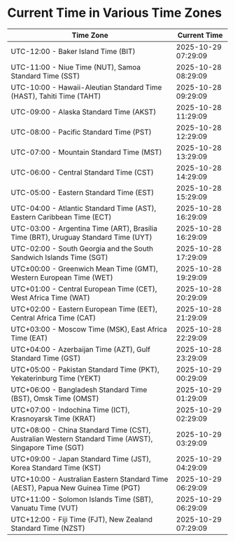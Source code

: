 # Current Time in Various Time Zones

| Time Zone | Current Time |
|-----------|--------------|
| UTC-12:00 - Baker Island Time (BIT) | 2025-10-29 07:29:09 |
| UTC-11:00 - Niue Time (NUT), Samoa Standard Time (SST) | 2025-10-28 08:29:09 |
| UTC-10:00 - Hawaii-Aleutian Standard Time (HAST), Tahiti Time (TAHT) | 2025-10-28 09:29:09 |
| UTC-09:00 - Alaska Standard Time (AKST) | 2025-10-28 11:29:09 |
| UTC-08:00 - Pacific Standard Time (PST) | 2025-10-28 12:29:09 |
| UTC-07:00 - Mountain Standard Time (MST) | 2025-10-28 13:29:09 |
| UTC-06:00 - Central Standard Time (CST) | 2025-10-28 14:29:09 |
| UTC-05:00 - Eastern Standard Time (EST) | 2025-10-28 15:29:09 |
| UTC-04:00 - Atlantic Standard Time (AST), Eastern Caribbean Time (ECT) | 2025-10-28 16:29:09 |
| UTC-03:00 - Argentina Time (ART), Brasília Time (BRT), Uruguay Standard Time (UYT) | 2025-10-28 16:29:09 |
| UTC-02:00 - South Georgia and the South Sandwich Islands Time (SGT) | 2025-10-28 17:29:09 |
| UTC±00:00 - Greenwich Mean Time (GMT), Western European Time (WET) | 2025-10-28 19:29:09 |
| UTC+01:00 - Central European Time (CET), West Africa Time (WAT) | 2025-10-28 20:29:09 |
| UTC+02:00 - Eastern European Time (EET), Central Africa Time (CAT) | 2025-10-28 21:29:09 |
| UTC+03:00 - Moscow Time (MSK), East Africa Time (EAT) | 2025-10-28 22:29:09 |
| UTC+04:00 - Azerbaijan Time (AZT), Gulf Standard Time (GST) | 2025-10-28 23:29:09 |
| UTC+05:00 - Pakistan Standard Time (PKT), Yekaterinburg Time (YEKT) | 2025-10-29 00:29:09 |
| UTC+06:00 - Bangladesh Standard Time (BST), Omsk Time (OMST) | 2025-10-29 01:29:09 |
| UTC+07:00 - Indochina Time (ICT), Krasnoyarsk Time (KRAT) | 2025-10-29 02:29:09 |
| UTC+08:00 - China Standard Time (CST), Australian Western Standard Time (AWST), Singapore Time (SGT) | 2025-10-29 03:29:09 |
| UTC+09:00 - Japan Standard Time (JST), Korea Standard Time (KST) | 2025-10-29 04:29:09 |
| UTC+10:00 - Australian Eastern Standard Time (AEST), Papua New Guinea Time (PGT) | 2025-10-29 06:29:09 |
| UTC+11:00 - Solomon Islands Time (SBT), Vanuatu Time (VUT) | 2025-10-29 06:29:09 |
| UTC+12:00 - Fiji Time (FJT), New Zealand Standard Time (NZST) | 2025-10-29 07:29:09 |
